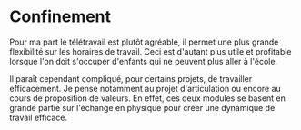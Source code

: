 # Confinement

Pour ma part le télétravail est plutôt agréable, il permet une plus grande flexibilité sur les horaires de travail. Ceci est d'autant plus utile et profitable lorsque l'on doit s'occuper d'enfants qui ne peuvent plus aller à l'école.

Il paraît cependant compliqué, pour certains projets, de travailler efficacement. Je pense notamment au projet d'articulation ou encore au cours de proposition de valeurs. En effet, ces deux modules se basent en grande partie sur l'échange en physique pour créer une dynamique de travail efficace.